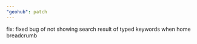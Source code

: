 ```yaml
---
"geohub": patch
---
```


fix: fixed bug of not showing search result of typed keywords when home breadcrumb
